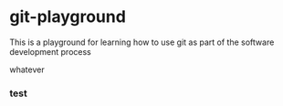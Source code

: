 # git-playground
This is a playground for learning how to use git as part of the software development process


whatever

### test
